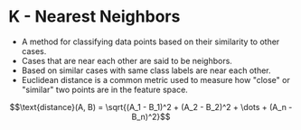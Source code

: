 # K - Nearest Neighbors

- A method for classifying data points based on their similarity to other cases.
- Cases that are near each other are said to be neighbors.
- Based on similar cases with same class labels are near each other.
- Euclidean distance is a common metric used to measure how "close" or "similar" two points are in the feature space.

```math
\text{distance}(A, B) = \sqrt{(A_1 - B_1)^2 + (A_2 - B_2)^2 + \dots + (A_n - B_n)^2}
```
